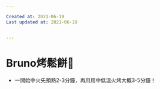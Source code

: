 ```yaml
---

Created at: 2021-06-19
Last updated at: 2021-06-19


---
```


# Bruno烤鬆餅🥞


* 一開始中火先預熱2-3分鐘，再用用中低溫火烤大概3-5分鐘！

